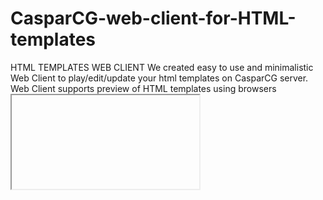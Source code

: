 # CasparCG-web-client-for-HTML-templates
HTML TEMPLATES WEB CLIENT
We created easy to use and minimalistic Web Client to play/edit/update your html templates on CasparCG server.
Web Client supports preview of HTML templates using browsers <iframe>, so you can control  templates behavior before going on Air.
 you can create playlists to organize titles order, move items inside playlist or append items to playlist.
 We using NodeJS web server to connect Web Client with CasparCG and manipulate file system.
Some rules and restrictions are used for HTML templates to make server and client work stable. 
PS Textfields in your templates marks with id='fn' where 'n' is index of textfield. If you want to have a hint on each textfield in the client use class atribute.Example: "span class='Name' id='f0', span class='Occupation' id='f1'"
